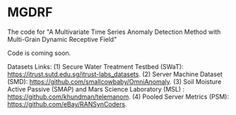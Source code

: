# MGDRF
The code for "A Multivariate Time Series Anomaly Detection Method with Multi-Grain Dynamic Receptive Field"

Code is coming soon.

Datasets Links: 
(1) Secure Water Treatment Testbed (SWaT): https://itrust.sutd.edu.sg/itrust-labs_datasets.
(2) Server Machine Dataset (SMD): https://github.com/smallcowbaby/OmniAnomaly.
(3) Soil Moisture Active Passive (SMAP) and Mars Science Laboratory (MSL) : https://github.com/khundman/telemanom.
(4) Pooled Server Metrics (PSM): https://github.com/eBay/RANSynCoders.